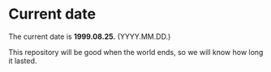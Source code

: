 # Current date

The current date is **1999.08.25.** (YYYY.MM.DD.)

This repository will be good when the world ends, so we will know how long it lasted.